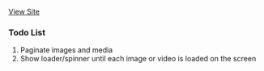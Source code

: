 [View Site](https://willowy-granita-33176a.netlify.app/)
### Todo List
1. Paginate images and media
2. Show loader/spinner until each image or video is loaded on the screen
